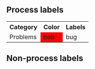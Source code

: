 

## Process labels

<table>
<tr>
  <th>Category</th>
  <th>Color</th>
  <th>Labels</th>
</tr>
<tr>
<td>Problems</td>
<td style='background-color:#FF0000;'>bob</td>
<td>bug</td>
</tr>

</table>

## Non-process labels

